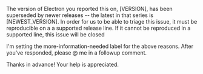The version of Electron you reported this on, [VERSION], has been superseded by newer releases -- the latest in that series is [NEWEST_VERSION]. In order for us to be able to triage this issue, it must be reproducible on a a supported release line. If it cannot be reproduced in a supported line, this issue will be closed

I'm setting the more-information-needed label for the above reasons. After you've responded, please @ me in a followup comment. 

Thanks in advance! Your help is appreciated.